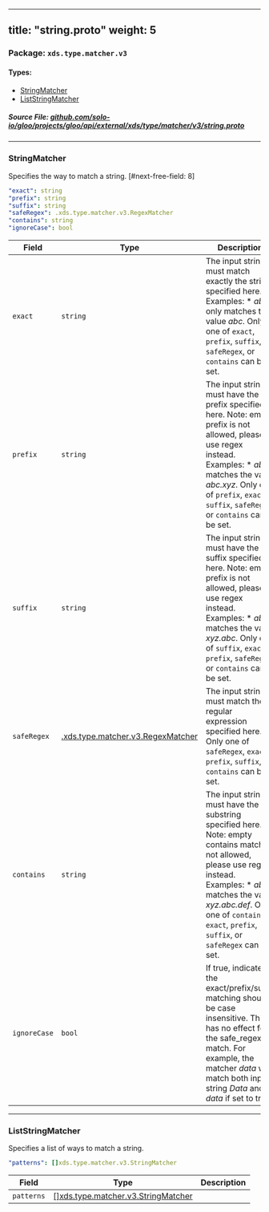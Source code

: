 
---
title: "string.proto"
weight: 5
---

<!-- Code generated by solo-kit. DO NOT EDIT. -->


### Package: `xds.type.matcher.v3` 
#### Types:


- [StringMatcher](#stringmatcher)
- [ListStringMatcher](#liststringmatcher)
  



##### Source File: [github.com/solo-io/gloo/projects/gloo/api/external/xds/type/matcher/v3/string.proto](https://github.com/solo-io/gloo/blob/main/projects/gloo/api/external/xds/type/matcher/v3/string.proto)





---
### StringMatcher

 
Specifies the way to match a string.
[#next-free-field: 8]

```yaml
"exact": string
"prefix": string
"suffix": string
"safeRegex": .xds.type.matcher.v3.RegexMatcher
"contains": string
"ignoreCase": bool

```

| Field | Type | Description |
| ----- | ---- | ----------- | 
| `exact` | `string` | The input string must match exactly the string specified here. Examples: * *abc* only matches the value *abc*. Only one of `exact`, `prefix`, `suffix`, `safeRegex`, or `contains` can be set. |
| `prefix` | `string` | The input string must have the prefix specified here. Note: empty prefix is not allowed, please use regex instead. Examples: * *abc* matches the value *abc.xyz*. Only one of `prefix`, `exact`, `suffix`, `safeRegex`, or `contains` can be set. |
| `suffix` | `string` | The input string must have the suffix specified here. Note: empty prefix is not allowed, please use regex instead. Examples: * *abc* matches the value *xyz.abc*. Only one of `suffix`, `exact`, `prefix`, `safeRegex`, or `contains` can be set. |
| `safeRegex` | [.xds.type.matcher.v3.RegexMatcher](../regex.proto.sk/#regexmatcher) | The input string must match the regular expression specified here. Only one of `safeRegex`, `exact`, `prefix`, `suffix`, or `contains` can be set. |
| `contains` | `string` | The input string must have the substring specified here. Note: empty contains match is not allowed, please use regex instead. Examples: * *abc* matches the value *xyz.abc.def*. Only one of `contains`, `exact`, `prefix`, `suffix`, or `safeRegex` can be set. |
| `ignoreCase` | `bool` | If true, indicates the exact/prefix/suffix matching should be case insensitive. This has no effect for the safe_regex match. For example, the matcher *data* will match both input string *Data* and *data* if set to true. |




---
### ListStringMatcher

 
Specifies a list of ways to match a string.

```yaml
"patterns": []xds.type.matcher.v3.StringMatcher

```

| Field | Type | Description |
| ----- | ---- | ----------- | 
| `patterns` | [[]xds.type.matcher.v3.StringMatcher](../string.proto.sk/#stringmatcher) |  |





<!-- Start of HubSpot Embed Code -->
<script type="text/javascript" id="hs-script-loader" async defer src="//js.hs-scripts.com/5130874.js"></script>
<!-- End of HubSpot Embed Code -->
